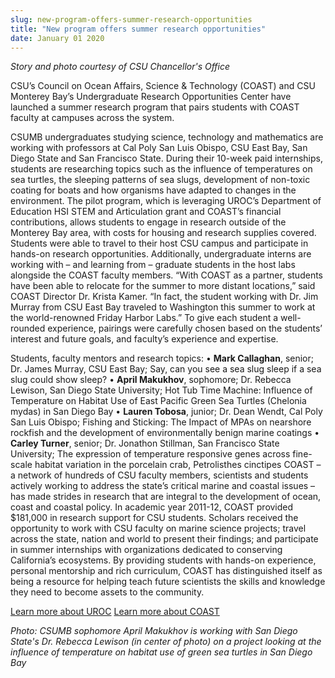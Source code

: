 ```yaml
---
slug: new-program-offers-summer-research-opportunities
title: "New program offers summer research opportunities"
date: January 01 2020
---
```


<p><em>Story and photo courtesy of CSU Chancellor's Office</em>
</p><p>CSU’s Council on Ocean Affairs, Science &amp; Technology (COAST) and CSU Monterey Bay’s Undergraduate Research Opportunities Center have launched a summer research program that pairs students with COAST faculty at campuses across the system.
</p><p>CSUMB undergraduates studying science, technology and mathematics are working with professors at Cal Poly San Luis Obispo, CSU East Bay, San Diego State and San Francisco State. During their 10-week paid internships, students are researching topics such as the influence of temperatures on sea turtles, the sleeping patterns of sea slugs, development of non-toxic coating for boats and how organisms have adapted to changes in the environment. The pilot program, which is leveraging UROC’s Department of Education HSI STEM and Articulation grant and COAST’s financial contributions, allows students to engage in research outside of the Monterey Bay area, with costs for housing and research supplies covered. Students were able to travel to their host CSU campus and participate in hands-on research opportunities. Additionally, undergraduate interns are working with – and learning from – graduate students in the host labs alongside the COAST faculty members. “With COAST as a partner, students have been able to relocate for the summer to more distant locations,” said COAST Director Dr. Krista Kamer. “In fact, the student working with Dr. Jim Murray from CSU East Bay traveled to Washington this summer to work at the world-renowned Friday Harbor Labs.” To give each student a well-rounded experience, pairings were carefully chosen based on the students’ interest and future goals, and faculty’s experience and expertise.
</p><p>Students, faculty mentors and research topics: • <strong>Mark Callaghan</strong>, senior; Dr. James Murray, CSU East Bay; Say, can you see a sea slug sleep if a sea slug could show sleep? • <strong>April Makukhov</strong>, sophomore; Dr. Rebecca Lewison, San Diego State University; Hot Tub Time Machine: Influence of Temperature on Habitat Use of East Pacific Green Sea Turtles (Chelonia mydas) in San Diego Bay • <strong>Lauren Tobosa</strong>, junior; Dr. Dean Wendt, Cal Poly San Luis Obispo; Fishing and Sticking: The Impact of MPAs on nearshore rockfish and the development of environmentally benign marine coatings • <strong>Carley Turner</strong>, senior; Dr. Jonathon Stillman, San Francisco State University; The expression of temperature responsive genes across fine-scale habitat variation in the porcelain crab, Petrolisthes cinctipes COAST – a network of hundreds of CSU faculty members, scientists and students actively working to address the state’s critical marine and coastal issues – has made strides in research that are integral to the development of ocean, coast and coastal policy. In academic year 2011-12, COAST provided $181,000 in research support for CSU students. Scholars received the opportunity to work with CSU faculty on marine science projects; travel across the state, nation and world to present their findings; and participate in summer internships with organizations dedicated to conserving California’s ecosystems. By providing students with hands-on experience, personal mentorship and rich curriculum, COAST has distinguished itself as being a resource for helping teach future scientists the skills and knowledge they need to become assets to the community.
</p><p><a href="http://uroc.csumb.edu/">Learn more about UROC</a>  <a href="http://www.calstate.edu/coast/index.asp"> Learn more about COAST</a>
</p><p><em>Photo: CSUMB sophomore April Makukhov is working with San Diego State's Dr. Rebecca Lewison (in center of photo) on a project looking at the influence of temperature on habitat use of green sea turtles in San Diego Bay</em>
</p>
